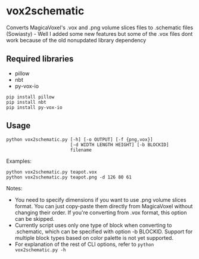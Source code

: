 # vox2schematic
Converts MagicaVoxel's .vox and .png volume slices files to .schematic files
(Sowiasty) - Well I added some new features but some of the .vox files dont work because of the old nonupdated library dependency
## Required libraries
- pillow
- nbt
- py-vox-io

```
pip install pillow
pip install nbt
pip install py-vox-io
```

## Usage
```
python vox2schematic.py [-h] [-o OUTPUT] [-f {png,vox}]
                        [-d WIDTH LENGTH HEIGHT] [-b BLOCKID]
                        filename
```

Examples:
```
python vox2schematic.py teapot.vox
python vox2schematic.py teapot.png -d 126 80 61
```

Notes:
- You need to specify dimensions if you want to use .png volume slices format. You can just copy-paste them directly from MagicaVoxel without changing their order. If you're converting from .vox format, this option can be skipped.
- Currently script uses only one type of block when converting to .schematic, which can be specified with option -b BLOCKID. Support for multiple block types based on color palette is not yet supported.
- For explanation of the rest of CLI options, refer to `python vox2schematic.py -h`
